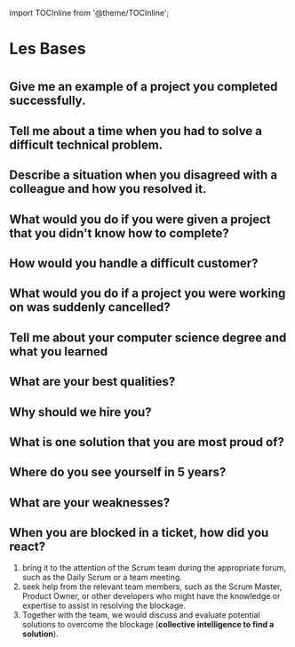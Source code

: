 import TOCInline from '@theme/TOCInline';


# Les Bases
# <TOCInline toc={toc} />

## Give me an example of a project you completed successfully.

## Tell me about a time when you had to solve a difficult technical problem.

## Describe a situation when you disagreed with a colleague and how you resolved it.

## What would you do if you were given a project that you didn't know how to complete?

## How would you handle a difficult customer?

## What would you do if a project you were working on was suddenly cancelled?

## Tell me about your computer science degree and what you learned

## What are your best qualities?

## Why should we hire you?

## What is one solution that you are most proud of?

## Where do you see yourself in 5 years?

## What are your weaknesses?

## When you are blocked in a ticket, how did you react?
1. bring it to the attention of the Scrum team during the appropriate forum, such as the Daily Scrum or a team meeting. 
2. seek help from the relevant team members, such as the Scrum Master, Product Owner, or other developers who might have the knowledge or expertise to assist in resolving the blockage.
3. Together with the team, we would discuss and evaluate potential solutions to overcome the blockage (**collective intelligence to find a solution**).
